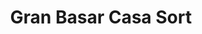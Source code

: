 ---
title: "Gran Basar Casa Sort"
url: /barcelona/gran-basar-casa-sort/
shop: tienda de variedades
---